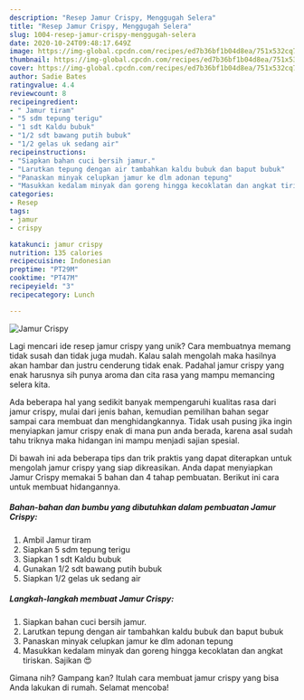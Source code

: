 ```yaml
---
description: "Resep Jamur Crispy, Menggugah Selera"
title: "Resep Jamur Crispy, Menggugah Selera"
slug: 1004-resep-jamur-crispy-menggugah-selera
date: 2020-10-24T09:48:17.649Z
image: https://img-global.cpcdn.com/recipes/ed7b36bf1b04d8ea/751x532cq70/jamur-crispy-foto-resep-utama.jpg
thumbnail: https://img-global.cpcdn.com/recipes/ed7b36bf1b04d8ea/751x532cq70/jamur-crispy-foto-resep-utama.jpg
cover: https://img-global.cpcdn.com/recipes/ed7b36bf1b04d8ea/751x532cq70/jamur-crispy-foto-resep-utama.jpg
author: Sadie Bates
ratingvalue: 4.4
reviewcount: 8
recipeingredient:
- " Jamur tiram"
- "5 sdm tepung terigu"
- "1 sdt Kaldu bubuk"
- "1/2 sdt bawang putih bubuk"
- "1/2 gelas uk sedang air"
recipeinstructions:
- "Siapkan bahan cuci bersih jamur."
- "Larutkan tepung dengan air tambahkan kaldu bubuk dan baput bubuk"
- "Panaskan minyak celupkan jamur ke dlm adonan tepung"
- "Masukkan kedalam minyak dan goreng hingga kecoklatan dan angkat tiriskan. Sajikan 😍"
categories:
- Resep
tags:
- jamur
- crispy

katakunci: jamur crispy 
nutrition: 135 calories
recipecuisine: Indonesian
preptime: "PT29M"
cooktime: "PT47M"
recipeyield: "3"
recipecategory: Lunch

---
```



![Jamur Crispy](https://img-global.cpcdn.com/recipes/ed7b36bf1b04d8ea/751x532cq70/jamur-crispy-foto-resep-utama.jpg)

Lagi mencari ide resep jamur crispy yang unik? Cara membuatnya memang tidak susah dan tidak juga mudah. Kalau salah mengolah maka hasilnya akan hambar dan justru cenderung tidak enak. Padahal jamur crispy yang enak harusnya sih punya aroma dan cita rasa yang mampu memancing selera kita.



Ada beberapa hal yang sedikit banyak mempengaruhi kualitas rasa dari jamur crispy, mulai dari jenis bahan, kemudian pemilihan bahan segar sampai cara membuat dan menghidangkannya. Tidak usah pusing jika ingin menyiapkan jamur crispy enak di mana pun anda berada, karena asal sudah tahu triknya maka hidangan ini mampu menjadi sajian spesial.


Di bawah ini ada beberapa tips dan trik praktis yang dapat diterapkan untuk mengolah jamur crispy yang siap dikreasikan. Anda dapat menyiapkan Jamur Crispy memakai 5 bahan dan 4 tahap pembuatan. Berikut ini cara untuk membuat hidangannya.

<!--inarticleads1-->

##### Bahan-bahan dan bumbu yang dibutuhkan dalam pembuatan Jamur Crispy:

1. Ambil  Jamur tiram
1. Siapkan 5 sdm tepung terigu
1. Siapkan 1 sdt Kaldu bubuk
1. Gunakan 1/2 sdt bawang putih bubuk
1. Siapkan 1/2 gelas uk sedang air




<!--inarticleads2-->

##### Langkah-langkah membuat Jamur Crispy:

1. Siapkan bahan cuci bersih jamur.
1. Larutkan tepung dengan air tambahkan kaldu bubuk dan baput bubuk
1. Panaskan minyak celupkan jamur ke dlm adonan tepung
1. Masukkan kedalam minyak dan goreng hingga kecoklatan dan angkat tiriskan. Sajikan 😍




Gimana nih? Gampang kan? Itulah cara membuat jamur crispy yang bisa Anda lakukan di rumah. Selamat mencoba!

